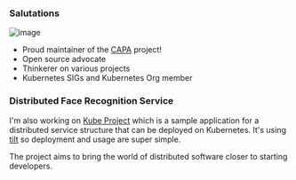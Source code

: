 ### Salutations

![image](https://github.githubassets.com/images/mona-whisper.gif)

- Proud maintainer of the [CAPA](https://github.com/kubernetes-sigs/cluster-api-provider-aws/) project!
- Open source advocate
- Thinkerer on various projects
- Kubernetes SIGs and Kubernetes Org member

### Distributed Face Recognition Service

I'm also working on [Kube Project](https://kubeproject.app) which is a sample application for a distributed service structure that can be deployed on Kubernetes.
It's using [tilt](https://tilt.dev/) so deployment and usage are super simple.

The project aims to bring the world of distributed software closer to starting developers.

